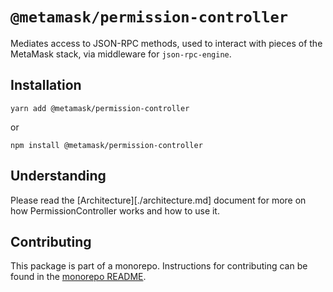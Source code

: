 # `@metamask/permission-controller`

Mediates access to JSON-RPC methods, used to interact with pieces of the MetaMask stack, via middleware for `json-rpc-engine`.

## Installation

`yarn add @metamask/permission-controller`

or

`npm install @metamask/permission-controller`

## Understanding

Please read the [Architecture][./architecture.md] document for more on how PermissionController works and how to use it.

## Contributing

This package is part of a monorepo. Instructions for contributing can be found in the [monorepo README](../../#readme).
